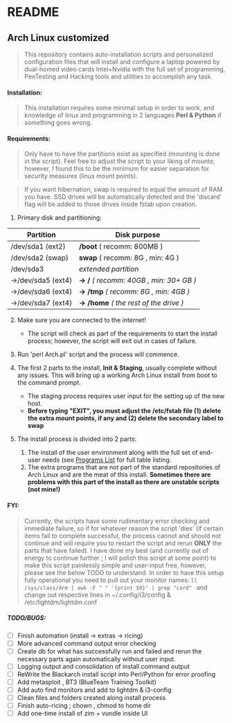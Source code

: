 # **README**

## Arch Linux customized
> This repository contains auto-installation scripts and personalized configuration files that will install and configure a laptop powered by dual-homed video cards Intel+Nvidia with the full set of programming, PenTesting and Hacking tools and utilities to accomplish any task.

#### **Installation**:
> This installation requires some minimal setup in order to work, and knowledge of linux and programming in 2 languages __Perl & Python__ if something goes wrong.

#### **Requirements**:
> Only have to have the partitions exist as specified (mounting is done in the script).
> Feel free to adjust the script to your liking of mounts; however, I found this to be the minimum for easier separation for security measures (linux mount points).

> If you want hibernation, swap is required to equal the amount of RAM you have.
> SSD drives will be automatically detected and the 'discard' flag will be added to those drives inside fstab upon creation.

1. Primary disk and partitioning:

|    Partition       |     Disk purpose
|--------------------|-----------------------
|/dev/sda1 (ext2)    |  **/boot**  ( recomm: 800MB )
|/dev/sda2 (swap)    |  **swap**   ( recomm: 8G , min: 4G )
|/dev/sda3           |  _extended partition_
| ->/dev/sda5 (ext4) |    **-> /**      _( recomm: 40GB , min: 30+ GB )_
|  ->/dev/sda6 (ext4)|    **-> /tmp**   _( recomm: 8G , min: 4GB )_
|  ->/dev/sda7 (ext4)|    **-> /home**  _( the rest of the drive )_

2. Make sure you are connected to the internet!
	* The script will check as part of the requirements to start the install process; however, the script will exit out in cases of failure.

3. Run 'perl Arch.pl' script and the process will commence.

4. The first 2 parts to the install, __Init & Staging__, usually complete without any issues. This will bring up a working Arch Linux install from boot to the command prompt.
	* The staging process requires user input for the setting up of the new host.
	* **Before typing "EXIT", you must adjust the /etc/fstab file (1) delete the extra mount points, if any and (2) delete the secondary label to swap**

5. The install process is divided into 2 parts:
	1. The install of the user environment along with the full set of end-user needs (see [Programs List](PROGRAMS.md) for full table listing.
	2. The extra programs that are not part of the standard repositories of Arch Linux and are the meat of this install. __Sometimes there are problems with this part of the install as there are unstable scripts (not mine!)__

#### FYI:
> Currently, the scripts have some rudimentary error checking and immediate failure, so if for whatever reason the script 'dies' (if certain items fail to complete successful, the process cannot and should not continue and will require you to restart the script and rerun **ONLY** the parts that have failed).
> I have done my best (and currently out of energy to continue further ; I will polish this script at some point) to make this script painlessly simple and user-input free, however, please see the below TODO to understand.
> In order to have this setup fully operational you need to pull out your monitor names:  ```ll /sys/class/drm | awk -F " " '{print $9}' | grep "card" ``` and change out respective lines in ~/.config/i3/config & /etc/lightdm/lightdm.conf

##### TODO/BUGS:
- [ ] Finish automation (install -> extras -> ricing)
- [ ] More advanced command output error checking
- [ ] Create db for what has successfully run and failed and rerun the necessary parts again automatically without user input.
- [ ] Logging output and consolidation of install command output
- [ ] ReWrite the Blackarch install script into Perl/Python for error proofing
- [ ] Add metasploit , BT3 (BlueTeam Training Toolkit)
- [ ] Add auto find monitors and add to lightdm & i3-config
- [ ] Clean files and folders created along install process
- [ ] Finish auto-ricing ; chown , chmod to home dir
- [ ] Add one-time install of zim + vundle inside UI
